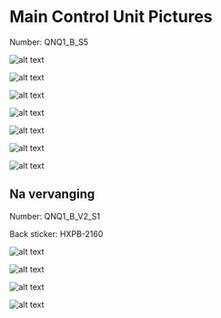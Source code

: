 # Main Control Unit Pictures

Number: QNQ1_B_S5

![alt text](media/main-control-unit/image.png)

![alt text](media/main-control-unit/image-1.png)

![alt text](media/main-control-unit/image-2.png)

![alt text](media/main-control-unit/image-3.png)

![alt text](media/main-control-unit/image-4.png)

![alt text](media/main-control-unit/image-5.png)

![alt text](media/main-control-unit/image-6.png)

## Na vervanging 

Number: QNQ1_B_V2_S1

Back sticker: HXPB-2160

![alt text](media/main-control-unit/image-7.png)

![alt text](media/main-control-unit/image-8.png)

![alt text](media/main-control-unit/image-9.png)

![alt text](media/main-control-unit/image-10.png)